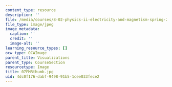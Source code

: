 ```yaml
---
content_type: resource
description: ''
file: /media/courses/8-02-physics-ii-electricity-and-magnetism-spring-2007/4dc0f176dabf949891b51cee033fece2_07FMRthumb.jpg
file_type: image/jpeg
image_metadata:
  caption: ''
  credit: ''
  image-alt: ''
learning_resource_types: []
ocw_type: OCWImage
parent_title: Visualizations
parent_type: CourseSection
resourcetype: Image
title: 07FMRthumb.jpg
uid: 4dc0f176-dabf-9498-91b5-1cee033fece2
---
```

